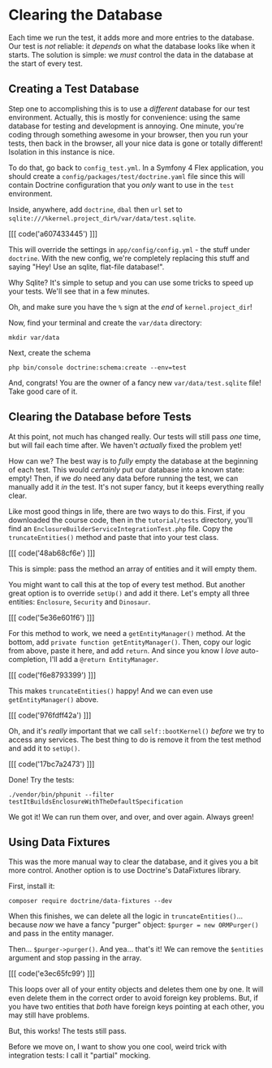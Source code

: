 # Clearing the Database

Each time we run the test, it adds more and more entries to the database. Our test
is *not* reliable: it *depends* on what the database looks like when it starts. The
solution is simple: we *must* control the data in the database at the start of every
test.

## Creating a Test Database

Step one to accomplishing this is to use a *different* database for our test environment.
Actually, this is mostly for convenience: using the same database for testing
and development is annoying. One minute, you're coding through something awesome
in your browser, then you run your tests, then back in the browser, all your nice
data is gone or totally different! Isolation in this instance is nice.

To do that, go back to `config_test.yml`. In a Symfony 4 Flex application, you
should create a `config/packages/test/doctrine.yaml` file since this will contain
Doctrine configuration that you *only* want to use in the `test` environment.

Inside, anywhere, add `doctrine`, `dbal` then `url` set to
`sqlite:///%kernel.project_dir%/var/data/test.sqlite`.

[[[ code('a607433445') ]]]

This will override the settings in `app/config/config.yml` - the stuff under `doctrine`.
With the new config, we're completely replacing this stuff and saying "Hey! Use an
sqlite, flat-file database!".

Why Sqlite? It's simple to setup and you can use some tricks to speed up your
tests. We'll see that in a few minutes.

Oh, and make sure you have the `%` sign at the *end* of `kernel.project_dir`!

Now, find your terminal and create the `var/data` directory:

```terminal-silent
mkdir var/data
```

Next, create the schema

```terminal
php bin/console doctrine:schema:create --env=test
```

And, congrats! You are the owner of a fancy new `var/data/test.sqlite` file!
Take good care of it.

## Clearing the Database before Tests

At this point, not much has changed really. Our tests will still pass *one* time,
but will fail each time after. We haven't *actually* fixed the problem yet!

How can we? The best way is to *fully* empty the database at the beginning of each
test. This would *certainly* put our database into a known state: empty! Then, if
we *do* need any data before running the test, we can manually add it *in* the test.
It's not super fancy, but it keeps everything really clear.

Like most good things in life, there are two ways to do this. First, if you downloaded
the course code, then in the `tutorial/tests` directory, you'll find an
`EnclosureBuilderServiceIntegrationTest.php` file. Copy the `truncateEntities()`
method and paste that into your test class.

[[[ code('48ab68cf6e') ]]]

This is simple: pass the method an array of entities and it will empty them.

You might want to call this at the top of every test method. But another great option
is to override `setUp()` and add it there. Let's empty all three entities:
`Enclosure`, `Security` and `Dinosaur`.

[[[ code('5e36e601f6') ]]]

For this method to work, we need a `getEntityManager()` method. At the bottom,
add `private function getEntityManager()`. Then, copy our logic from above, paste
it here, and add `return`. And since you know I *love* auto-completion, I'll add
a `@return EntityManager`.

[[[ code('f6e8793399') ]]]

This makes `truncateEntities()` happy! And we can even use `getEntityManager()` above.

[[[ code('976fdff42a') ]]]

Oh, and it's *really* important that we call `self::bootKernel()` *before* we
try to access any services. The best thing to do is remove it from the test method
and add it to `setUp()`.

[[[ code('17bc7a2473') ]]]

Done! Try the tests:

```terminal-silent
./vendor/bin/phpunit --filter testItBuildsEnclosureWithTheDefaultSpecification
```

We got it! We can run them over, and over, and over again. Always green!

## Using Data Fixtures

This was the more manual way to clear the database, and it gives you a bit more
control. Another option is to use Doctrine's DataFixtures library.

First, install it:

```terminal
composer require doctrine/data-fixtures --dev
```

When this finishes, we can delete all the logic in `truncateEntities()`... because
*now* we have a fancy "purger" object: `$purger = new ORMPurger()` and pass in the
entity manager.

Then... `$purger->purger()`. And yea... that's it! We can remove the `$entities`
argument and stop passing in the array.

[[[ code('e3ec65fc99') ]]]

This loops over all of your entity objects and deletes them one by one. It will even
delete them in the correct order to avoid foreign key problems. But, if you have
two entities that *both* have foreign keys pointing at each other, you may still
have problems.

But, this works! The tests still pass.

Before we move on, I want to show you one cool, weird trick with integration tests:
I call it "partial" mocking.
